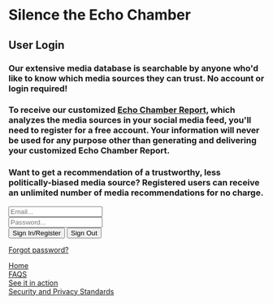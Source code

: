 <!--This code was lifted from a firebase how-to-guide https://howtofirebase.com/firebase-authentication-for-web-d58aad62cf6d-->


<html>

<head>
  <title>Silence the Echo Chamber</title>
</head>

<body>
  <form>
  <h1>Silence the Echo Chamber</h1>
  <h2>User Login</h2>
    <h3>
      Our extensive media database is searchable by anyone who'd like to know which media sources they can trust.  No account or login required!
    </h3>
    <h3>
      To receive our customized <a href="https://silencetheecho.github.io/SilenceTheEcho/search">Echo Chamber Report</a>, which analyzes the media sources in your social media feed, you'll need to register for a free account.  Your information will never be used for any purpose other than generating and delivering your customized Echo Chamber Report.
    </h3>
    <h3>
      Want to get a recommendation of a trustworthy, less politically-biased media source?  Registered users can receive an unlimited number of media recommendations for no charge.
    </h3>
    <div>
      <input id="email" type="text" placeholder="Email...">
    </div>
    <div>
      <input id="password" type="password" placeholder="Password...">
    </div>
    <div>
      <button id="sign-in">Sign In/Register</button>
      <button id="sign-out">Sign Out</button>
      <br>
      <p id = "signedIn"></p>
    </div>
     <a href="https://silencetheecho.github.io/SilenceTheEcho/forgotPassword">Forgot password?</a> 
  </form>

  <!--Include firebase.js  -->
  
<script src="https://www.gstatic.com/firebasejs/4.6.2/firebase.js"></script>
<script src="initializeFirebase.js"></script>
  
<!--Handle auth events-->
<script src="handleAuth.js"></script> 

<!--Handle page events-->
<script src = "https://rawgit.com/SilenceTheEcho/SilenceTheEcho/master/handlePageEvents.js"></script>
<script>document.addEventListener("DOMContentLoaded", function() {userSignedIn();});</script>
 
<div>
     <a href="https://silencetheecho.github.io/SilenceTheEcho">Home</a>  
</div>
<div>
     <a href="https://silencetheecho.github.io/SilenceTheEcho/faqs">FAQS</a>  
</div>
<div>
     <a href="https://silencetheecho.github.io/SilenceTheEcho/search">See it in action</a>  
</div>
<div>
     <a href="https://silencetheecho.github.io/SilenceTheEcho/security">Security and Privacy Standards</a>  
</div>



</body>

